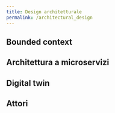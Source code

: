 ```yaml
---
title: Design architetturale
permalink: /architectural_design
---
```


## Bounded context

## Architettura a microservizi

## Digital twin

## Attori
